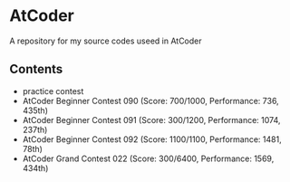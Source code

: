 # AtCoder

A repository for my source codes useed in AtCoder

## Contents

- practice contest
- AtCoder Beginner Contest 090 (Score: 700/1000, Performance: 736, 435th)
- AtCoder Beginner Contest 091 (Score: 300/1200, Performance: 1074, 237th)
- AtCoder Beginner Contest 092 (Score: 1100/1100, Performance: 1481, 78th)
- AtCoder Grand Contest 022 (Score: 300/6400, Performance: 1569, 434th)
